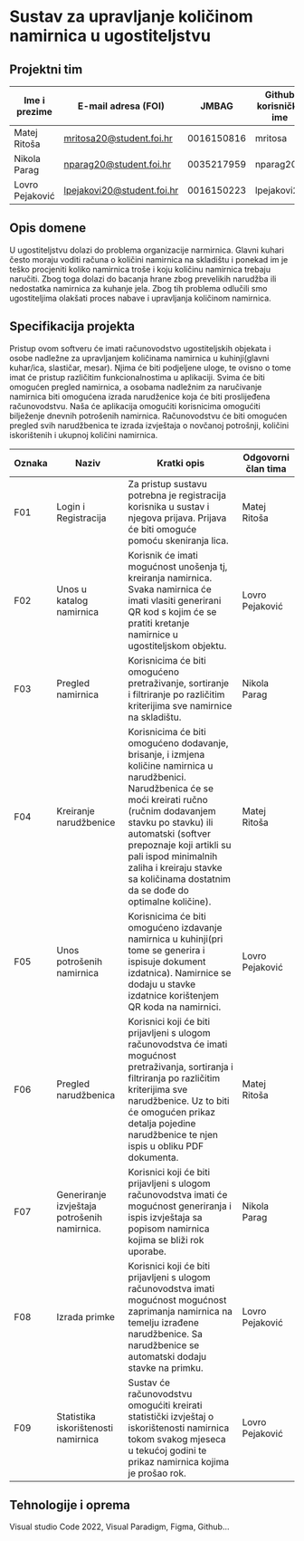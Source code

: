 # Sustav za upravljanje količinom namirnica u ugostiteljstvu


## Projektni tim

Ime i prezime | E-mail adresa (FOI) | JMBAG | Github korisničko ime
------------  | ------------------- | ----- | ---------------------
Matej Ritoša | mritosa20@student.foi.hr | 0016150816 | mritosa
Nikola Parag | nparag20@student.foi.hr | 0035217959 | nparag20
Lovro Pejaković | lpejakovi20@student.foi.hr | 0016150223 | lpejakovi20

## Opis domene
U ugostiteljstvu dolazi do problema organizacije narmirnica. Glavni kuhari često moraju voditi računa o količini namirnica na skladištu i ponekad im je teško procjeniti koliko namirnica troše i koju količinu namirnica trebaju naručiti. Zbog toga dolazi do bacanja hrane zbog prevelikih narudžba ili nedostatka namirnica za kuhanje jela. Zbog tih problema odlučili smo ugostiteljima olakšati proces nabave i upravljanja količinom namirnica.
## Specifikacija projekta


Pristup ovom softveru će imati računovodstvo ugostiteljskih objekata i osobe nadležne za upravljanjem količinama namirnica u kuhinji(glavni kuhar/ica, slastičar, mesar). Njima će biti podjeljene uloge,  te ovisno o tome imat će pristup različitim funkcionalnostima u aplikaciji. Svima će biti omogućen pregled namirnica, a osobama nadležnim za naručivanje namirnica biti omogućena izrada narudženice koja će biti proslijeđena računovodstvu. Naša će aplikacija omogućiti korisnicima omogućiti bilježenje dnevnih potrošenih namirnica. Računovodstvu će biti omogućen pregled svih narudžbenica te izrada izvještaja o novčanoj potrošnji, količini iskorištenih i ukupnoj količini namirnica.

Oznaka | Naziv | Kratki opis | Odgovorni član tima
------ | ----- | ----------- | -------------------
F01 | Login i Registracija | Za pristup sustavu potrebna je registracija korisnika u sustav i njegova prijava. Prijava će biti omoguće pomoću skeniranja lica. | Matej Ritoša
F02 | Unos u katalog namirnica | Korisnik će imati mogućnost unošenja tj, kreiranja namirnica. Svaka namirnica će imati vlasiti generirani QR kod s kojim će se pratiti kretanje namirnice u ugostiteljskom objektu. | Lovro Pejaković
F03 | Pregled namirnica | Korisnicima će biti omogućeno pretraživanje, sortiranje i filtriranje po različitim kriterijima sve namirnice na skladištu. | Nikola Parag
F04 | Kreiranje narudžbenice | Korisnicima će biti omogućeno dodavanje, brisanje, i izmjena količine namirnica u narudžbenici. Narudžbenica će se moći kreirati ručno (ručnim dodavanjem stavku po stavku) ili automatski (softver prepoznaje koji artikli su pali ispod minimalnih zaliha i kreiraju stavke sa količinama dostatnim da se dođe do optimalne količine). | Matej Ritoša
F05 | Unos potrošenih namirnica | Korisnicima će biti omogućeno izdavanje namirnica u kuhinji(pri tome se generira i ispisuje dokument izdatnica). Namirnice se dodaju u stavke izdatnice korištenjem QR koda na namirnici.  | Lovro Pejaković
F06 | Pregled narudžbenica | Korisnici koji će biti prijavljeni s ulogom računovodstva će imati mogućnost pretraživanja, sortiranja i filtriranja po različitim kriterijima sve narudžbenice. Uz to biti će omogućen prikaz detalja pojedine narudžbenice te njen ispis u obliku PDF dokumenta. | Matej Ritoša
F07 | Generiranje izvještaja potrošenih namirnica. | Korisnici koji će biti prijavljeni s ulogom računovodstva  imati će mogućnost generiranja i ispis izvještaja sa popisom namirnica kojima se bliži rok uporabe. | Nikola Parag
F08 | Izrada primke | Korisnici koji će biti prijavljeni s ulogom računovodstva imati mogućnost mogućnost zaprimanja namirnica na temelju izrađene narudžbenice. Sa narudžbenice se automatski dodaju stavke na primku. | Lovro Pejaković
F09 | Statistika iskorištenosti namirnica  | Sustav će računovodstvu omogućiti kreirati statistički izvještaj o iskorištenosti namirnica tokom svakog mjeseca u tekućoj godini te prikaz namirnica kojima je prošao rok. | Lovro Pejaković

## Tehnologije i oprema
Visual studio Code 2022, Visual Paradigm, Figma, Github...
